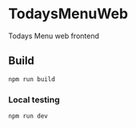 # TodaysMenuWeb
Todays Menu web frontend

## Build

```sh
npm run build
```

### Local testing

```sh
npm run dev
```


